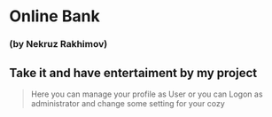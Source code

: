 # Online Bank 
### (by Nekruz Rakhimov)
## Take it and have entertaiment by my project
> Here you can manage your profile as User or you can Logon as 
> administrator and change some setting for your cozy
